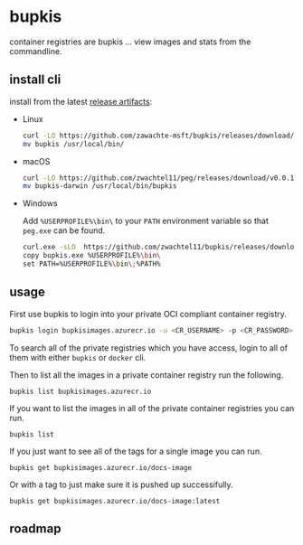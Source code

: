 # bupkis

container registries are bupkis ... view images and stats from the commandline.


## install cli

install from the latest [release artifacts](https://github.com/zwachtel11/peg/releases):

* Linux

  ```sh
  curl -LO https://github.com/zawachte-msft/bupkis/releases/download/v0.0.1/bupkis
  mv bupkis /usr/local/bin/
  ```

* macOS

  ```sh
  curl -LO https://github.com/zwachtel11/peg/releases/download/v0.0.1/bupkis-darwin
  mv bupkis-darwin /usr/local/bin/bupkis
  ```

* Windows

  Add `%USERPROFILE%\bin\` to your `PATH` environment variable so that `peg.exe` can be found.
  ```sh
  curl.exe -sLO  https://github.com/zwachtel11/bupkis/releases/download/v0.0.1/bupkis.exe
  copy bupkis.exe %USERPROFILE%\bin\
  set PATH=%USERPROFILE%\bin\;%PATH%

## usage

First use bupkis to login into your private OCI compliant container registry.

```sh
bupkis login bupkisimages.azurecr.io -u <CR_USERNAME> -p <CR_PASSWORD>
```

To search all of the private registries which you have access, login to all of them with either `bupkis` or `docker` cli. 


Then to list all the images in a private container registry run the following.

```
bupkis list bupkisimages.azurecr.io
```

If you want to list the images in all of the private container registries you can run.

```
bupkis list
```

If you just want to see all of the tags for a single image you can run.

```
bupkis get bupkisimages.azurecr.io/docs-image
```

Or with a tag to just make sure it is pushed up successifully.

```
bupkis get bupkisimages.azurecr.io/docs-image:latest
```

## roadmap

